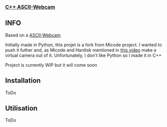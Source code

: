 ### [C++ ASCII-Webcam](https://github.com/Guerout-Arnaud/ascii-webcam)


## INFO
Based on a [ASCII-Webcam](https://github.com/micodeyt/ascii-webcam)

Initially made in Python, this projet is a fork from Micode project.
I wanted to push it futher and, as Micode and Hardisk mentioned in [this video](https://youtu.be/DBnStqiLB-Q) make a virtual camera out of it.
Unfortunately, I don't like Python so I made it in C++

Project is currently WIP but it will come soon

## Installation
ToDo

## Utilisation
ToDo